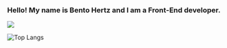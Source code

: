 ### Hello! My name is Bento Hertz and I am a Front-End developer.

<div style="display:flex;">
  <img src="![Bento's GitHub stats](https://github-readme-stats.vercel.app/api?username=Bento-Hertz&show_icons=true&theme=tokyonight)"/>
</div>

![Top Langs](https://github-readme-stats.vercel.app/api/top-langs/?username=Bento-Hertz&layout=compact&theme=tokyonight)

